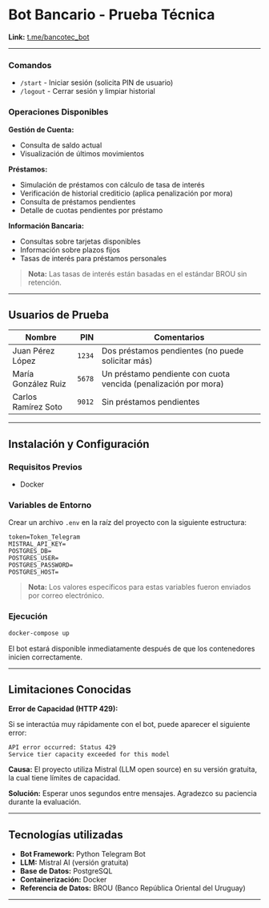# Bot Bancario - Prueba Técnica

**Link:** [t.me/bancotec_bot](https://t.me/bancotec_bot)

---

### Comandos

- `/start` - Iniciar sesión (solicita PIN de usuario)
- `/logout` - Cerrar sesión y limpiar historial

### Operaciones Disponibles

**Gestión de Cuenta:**

- Consulta de saldo actual
- Visualización de últimos movimientos

**Préstamos:**

- Simulación de préstamos con cálculo de tasa de interés
- Verificación de historial crediticio (aplica penalización por mora)
- Consulta de préstamos pendientes
- Detalle de cuotas pendientes por préstamo

**Información Bancaria:**

- Consultas sobre tarjetas disponibles
- Información sobre plazos fijos
- Tasas de interés para préstamos personales

> **Nota:** Las tasas de interés están basadas en el estándar BROU sin retención.

---

## Usuarios de Prueba

| Nombre              |    PIN | Comentarios                                                     |
| ------------------- | -----: | --------------------------------------------------------------- |
| Juan Pérez López    | `1234` | Dos préstamos pendientes (no puede solicitar más)               |
| María González Ruiz | `5678` | Un préstamo pendiente con cuota vencida (penalización por mora) |
| Carlos Ramírez Soto | `9012` | Sin préstamos pendientes                                        |

---

## Instalación y Configuración

### Requisitos Previos

- Docker

### Variables de Entorno

Crear un archivo `.env` en la raíz del proyecto con la siguiente estructura:

```env
token=Token_Telegram
MISTRAL_API_KEY=
POSTGRES_DB=
POSTGRES_USER=
POSTGRES_PASSWORD=
POSTGRES_HOST=
```

> **Nota:** Los valores específicos para estas variables fueron enviados por correo electrónico.

### Ejecución

```bash
docker-compose up
```

El bot estará disponible inmediatamente después de que los contenedores inicien correctamente.

---

## Limitaciones Conocidas

**Error de Capacidad (HTTP 429):**

Si se interactúa muy rápidamente con el bot, puede aparecer el siguiente error:

```
API error occurred: Status 429
Service tier capacity exceeded for this model
```

**Causa:** El proyecto utiliza Mistral (LLM open source) en su versión gratuita, la cual tiene límites de capacidad.

**Solución:** Esperar unos segundos entre mensajes. Agradezco su paciencia durante la evaluación.

---

## Tecnologías utilizadas

- **Bot Framework:** Python Telegram Bot
- **LLM:** Mistral AI (versión gratuita)
- **Base de Datos:** PostgreSQL
- **Containerización:** Docker
- **Referencia de Datos:** BROU (Banco República Oriental del Uruguay)

---
